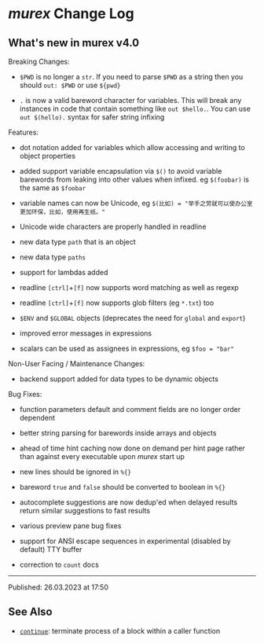 # _murex_ Change Log

## What's new in murex v4.0

Breaking Changes:

* `$PWD` is no longer a `str`. If you need to parse `$PWD` as a string then you should `out: $PWD` or use `${pwd}`

* `.` is now a valid bareword character for variables. This will break any instances in code that contain something like `out $hello.`. You can use `out $(hello).` syntax for safer string infixing

Features:

* dot notation added for variables which allow accessing and writing to object properties

* added support variable encapsulation via `$()` to avoid variable barewords from leaking into other values when infixed. eg `$(foobar)` is the same as `$foobar`

* variable names can now be Unicode, eg `$(比如) = "举手之劳就可以使办公室更加环保，比如，使用再生纸。"`

* Unicode wide characters are properly handled in readline

* new data type `path` that is an object

* new data type `paths`

* support for lambdas added 

* readline `[ctrl]`+`[f]` now supports word matching as well as regexp

* readline `[ctrl]`+`[f]` now supports glob filters (eg `*.txt`) too

* `$ENV` and `$GLOBAL` objects (deprecates the need for `global` and `export`)

* improved error messages in expressions

* scalars can be used as assignees in expressions, eg `$foo = "bar"` 

Non-User Facing / Maintenance Changes:

* backend support added for data types to be dynamic objects

Bug Fixes:

* function parameters default and comment fields are no longer order dependent

* better string parsing for barewords inside arrays and objects

* ahead of time hint caching now done on demand per hint page rather than against every executable upon _murex_ start up

* new lines should be ignored in `%{}`

* bareword `true` and `false` should be converted to boolean in `%{}`

* autocomplete suggestions are now dedup'ed when delayed results return similar suggestions to fast results

* various preview pane bug fixes

* support for ANSI escape sequences in experimental (disabled by default) TTY buffer

* correction to `count` docs

<hr>

Published: 26.03.2023 at 17:50

## See Also

* [`continue`](../commands/continue.md):
  terminate process of a block within a caller function